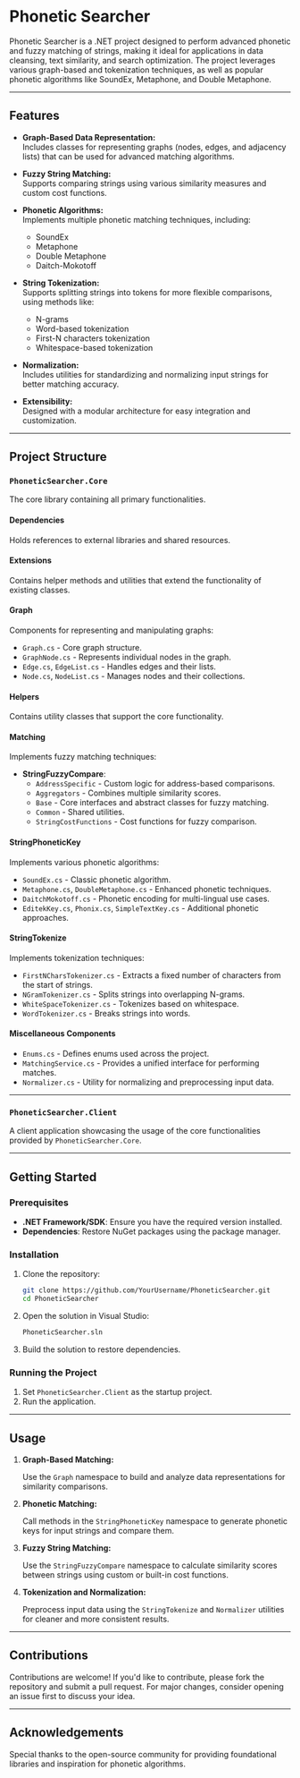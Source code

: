 # Phonetic Searcher

Phonetic Searcher is a .NET project designed to perform advanced phonetic and fuzzy matching of strings, making it ideal for applications in data cleansing, text similarity, and search optimization. The project leverages various graph-based and tokenization techniques, as well as popular phonetic algorithms like SoundEx, Metaphone, and Double Metaphone.

---

## Features

- **Graph-Based Data Representation:**  
  Includes classes for representing graphs (nodes, edges, and adjacency lists) that can be used for advanced matching algorithms.

- **Fuzzy String Matching:**  
  Supports comparing strings using various similarity measures and custom cost functions.

- **Phonetic Algorithms:**  
  Implements multiple phonetic matching techniques, including:
  - SoundEx
  - Metaphone
  - Double Metaphone
  - Daitch-Mokotoff

- **String Tokenization:**  
  Supports splitting strings into tokens for more flexible comparisons, using methods like:
  - N-grams
  - Word-based tokenization
  - First-N characters tokenization
  - Whitespace-based tokenization

- **Normalization:**  
  Includes utilities for standardizing and normalizing input strings for better matching accuracy.

- **Extensibility:**  
  Designed with a modular architecture for easy integration and customization.

---

## Project Structure

### `PhoneticSearcher.Core`

The core library containing all primary functionalities.

#### **Dependencies**  
Holds references to external libraries and shared resources.

#### **Extensions**  
Contains helper methods and utilities that extend the functionality of existing classes.

#### **Graph**  
Components for representing and manipulating graphs:
- `Graph.cs` - Core graph structure.
- `GraphNode.cs` - Represents individual nodes in the graph.
- `Edge.cs`, `EdgeList.cs` - Handles edges and their lists.
- `Node.cs`, `NodeList.cs` - Manages nodes and their collections.

#### **Helpers**  
Contains utility classes that support the core functionality.

#### **Matching**  
Implements fuzzy matching techniques:
- **StringFuzzyCompare**: 
  - `AddressSpecific` - Custom logic for address-based comparisons.
  - `Aggregators` - Combines multiple similarity scores.
  - `Base` - Core interfaces and abstract classes for fuzzy matching.
  - `Common` - Shared utilities.
  - `StringCostFunctions` - Cost functions for fuzzy comparison.

#### **StringPhoneticKey**  
Implements various phonetic algorithms:
- `SoundEx.cs` - Classic phonetic algorithm.
- `Metaphone.cs`, `DoubleMetaphone.cs` - Enhanced phonetic techniques.
- `DaitchMokotoff.cs` - Phonetic encoding for multi-lingual use cases.
- `EditekKey.cs`, `Phonix.cs`, `SimpleTextKey.cs` - Additional phonetic approaches.

#### **StringTokenize**  
Implements tokenization techniques:
- `FirstNCharsTokenizer.cs` - Extracts a fixed number of characters from the start of strings.
- `NGramTokenizer.cs` - Splits strings into overlapping N-grams.
- `WhiteSpaceTokenizer.cs` - Tokenizes based on whitespace.
- `WordTokenizer.cs` - Breaks strings into words.

#### **Miscellaneous Components**  
- `Enums.cs` - Defines enums used across the project.
- `MatchingService.cs` - Provides a unified interface for performing matches.
- `Normalizer.cs` - Utility for normalizing and preprocessing input data.

---

### `PhoneticSearcher.Client`

A client application showcasing the usage of the core functionalities provided by `PhoneticSearcher.Core`.

---

## Getting Started

### Prerequisites

- **.NET Framework/SDK**: Ensure you have the required version installed.
- **Dependencies**: Restore NuGet packages using the package manager.

### Installation

1. Clone the repository:  
   ```bash
   git clone https://github.com/YourUsername/PhoneticSearcher.git
   cd PhoneticSearcher
   ```

2. Open the solution in Visual Studio:
   ```bash
   PhoneticSearcher.sln
   ```
3. Build the solution to restore dependencies.

### Running the Project

1. Set `PhoneticSearcher.Client` as the startup project.
2. Run the application.

---

## Usage

1. **Graph-Based Matching:**
    
    Use the `Graph` namespace to build and analyze data representations for similarity comparisons.
    
2. **Phonetic Matching:**
    
    Call methods in the `StringPhoneticKey` namespace to generate phonetic keys for input strings and compare them.
    
3. **Fuzzy String Matching:**
    
    Use the `StringFuzzyCompare` namespace to calculate similarity scores between strings using custom or built-in cost functions.
    
4. **Tokenization and Normalization:**
    
    Preprocess input data using the `StringTokenize` and `Normalizer` utilities for cleaner and more consistent results.
    

---

## Contributions

Contributions are welcome! If you'd like to contribute, please fork the repository and submit a pull request. For major changes, consider opening an issue first to discuss your idea.

---

## Acknowledgements

Special thanks to the open-source community for providing foundational libraries and inspiration for phonetic algorithms.



